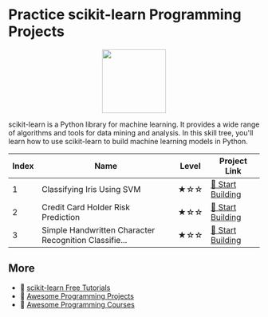 # Practice scikit-learn Programming Projects

<div align="center">
<img width="128px" src="https://file.labex.io/path/N7q3t9dfWfEY.png">
</div>

scikit-learn is a Python library for machine learning. It provides a wide range of algorithms and tools for data mining and analysis. In this skill tree, you'll learn how to use scikit-learn to build machine learning models in Python.

|   Index | Name                                                  | Level   | Project Link                                                                                              |
|---------|-------------------------------------------------------|---------|-----------------------------------------------------------------------------------------------------------|
|       1 | Classifying Iris Using SVM                            | ★☆☆     | [🚀 Start Building](https://labex.io/courses/project-classifying-iris-using-svm)                          |
|       2 | Credit Card Holder Risk Prediction                    | ★☆☆     | [🚀 Start Building](https://labex.io/courses/project-credit-card-holder-risk-prediction)                  |
|       3 | Simple Handwritten Character Recognition Classifie... | ★☆☆     | [🚀 Start Building](https://labex.io/courses/project-simple-handwritten-character-recognition-classifier) |

## More

- 🔗 [scikit-learn Free Tutorials](https://github.com/labex-labs/sklearn-free-tutorials)
- 🔗 [Awesome Programming Projects](https://github.com/labex-labs/awesome-programming-projects)
- 🔗 [Awesome Programming Courses](https://github.com/labex-labs/awesome-programming-courses)

